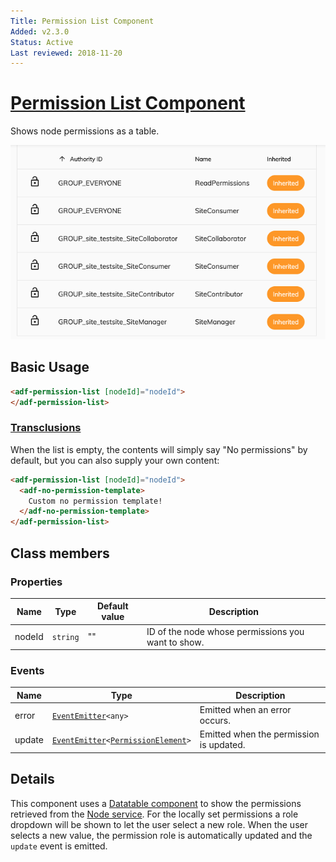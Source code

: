 ```yaml
---
Title: Permission List Component
Added: v2.3.0
Status: Active
Last reviewed: 2018-11-20
---
```


# [Permission List Component](../../../lib/content-services/permission-manager/components/permission-list/permission-list.component.ts "Defined in permission-list.component.ts")

Shows node permissions as a table.

![Permission List](../../docassets/images/adf-permission-list.png)

## Basic Usage

```html
<adf-permission-list [nodeId]="nodeId">
</adf-permission-list>
```

### [Transclusions](../../user-guide/transclusion.md)

When the list is empty, the contents will simply say "No permissions" by default, 
but you can also supply your own content: 

```html
<adf-permission-list [nodeId]="nodeId">
  <adf-no-permission-template>
    Custom no permission template!
  </adf-no-permission-template>
</adf-permission-list>
```

## Class members

### Properties

| Name | Type | Default value | Description |
| ---- | ---- | ------------- | ----------- |
| nodeId | `string` | "" | ID of the node whose permissions you want to show. |

### Events

| Name | Type | Description |
| ---- | ---- | ----------- |
| error | [`EventEmitter`](https://angular.io/api/core/EventEmitter)`<any>` | Emitted when an error occurs. |
| update | [`EventEmitter`](https://angular.io/api/core/EventEmitter)`<`[`PermissionElement`](https://github.com/Alfresco/alfresco-js-api/blob/development/src/api/content-rest-api/docs/PermissionElement.md)`>` | Emitted when the permission is updated. |

## Details

This component uses a [Datatable component](../../core/components/datatable.component.md) to show the
permissions retrieved from the [Node service](../../core/services/node.service.md).
For the locally set permissions a role dropdown will be shown to let the user select a new role.
When the user selects a new value, the permission role is automatically updated and the `update` event is emitted.
